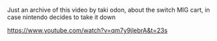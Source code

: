Just an archive of this video by taki odon, about the switch MIG cart, in case nintendo decides to take it down

https://www.youtube.com/watch?v=qm7y9jlebrA&t=23s
